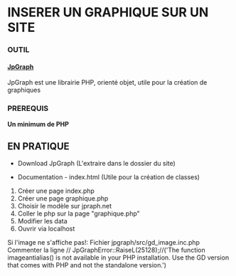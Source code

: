 # INSERER UN GRAPHIQUE SUR UN SITE

### OUTIL
#### [JpGraph](https://jpgraph.net/features/gallery.php#pie1)
JpGraph est une librairie PHP, orienté objet, utile pour la création de graphiques

### PREREQUIS
**Un minimum de PHP**

## EN PRATIQUE

* Download JpGraph
(L'extraire dans le dossier du site)

* Documentation - index.html
(Utile pour la création de classes)

1. Créer une page index.php
2. Créer une page graphique.php
3. Choisir le modèle sur jpraph.net
4. Coller le php sur la page "graphique.php"
5. Modifier les data 
6. Ouvrir via localhost

Si l'image ne s'affiche pas!:
Fichier jpgraph/src/gd_image.inc.php
Commenter la ligne             // JpGraphError::RaiseL(25128);//('The function imageantialias() is not available in your PHP installation. Use the GD version that comes with PHP and not the standalone version.')

